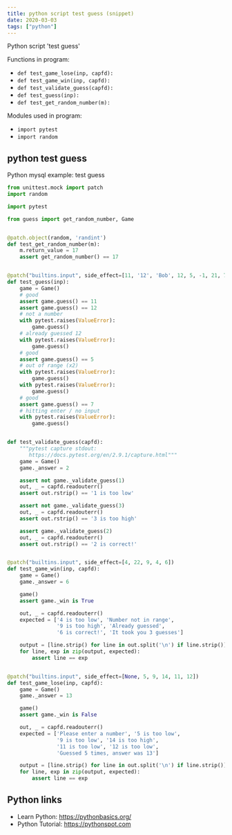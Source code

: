 ```yaml
---
title: python script test guess (snippet)
date: 2020-03-03
tags: ["python"]
---
```

Python script 'test guess'

Functions in program: 
* `def test_game_lose(inp, capfd):`
* `def test_game_win(inp, capfd):`
* `def test_validate_guess(capfd):`
* `def test_guess(inp):`
* `def test_get_random_number(m):`

Modules used in program: 
* `import pytest`
* `import random`

## python test guess

Python mysql example: test guess

```python
from unittest.mock import patch
import random

import pytest

from guess import get_random_number, Game


@patch.object(random, 'randint')
def test_get_random_number(m):
    m.return_value = 17
    assert get_random_number() == 17


@patch("builtins.input", side_effect=[11, '12', 'Bob', 12, 5, -1, 21, 7, None])
def test_guess(inp):
    game = Game()
    # good
    assert game.guess() == 11
    assert game.guess() == 12
    # not a number
    with pytest.raises(ValueError):
        game.guess()
    # already guessed 12
    with pytest.raises(ValueError):
        game.guess()
    # good
    assert game.guess() == 5
    # out of range (x2)
    with pytest.raises(ValueError):
        game.guess()
    with pytest.raises(ValueError):
        game.guess()
    # good
    assert game.guess() == 7
    # hitting enter / no input
    with pytest.raises(ValueError):
        game.guess()


def test_validate_guess(capfd):
    """pytest capture stdout:
       https://docs.pytest.org/en/2.9.1/capture.html"""
    game = Game()
    game._answer = 2

    assert not game._validate_guess(1)
    out, _ = capfd.readouterr()
    assert out.rstrip() == '1 is too low'

    assert not game._validate_guess(3)
    out, _ = capfd.readouterr()
    assert out.rstrip() == '3 is too high'

    assert game._validate_guess(2)
    out, _ = capfd.readouterr()
    assert out.rstrip() == '2 is correct!'


@patch("builtins.input", side_effect=[4, 22, 9, 4, 6])
def test_game_win(inp, capfd):
    game = Game()
    game._answer = 6

    game()
    assert game._win is True

    out, _ = capfd.readouterr()
    expected = ['4 is too low', 'Number not in range',
                '9 is too high', 'Already guessed',
                '6 is correct!', 'It took you 3 guesses']

    output = [line.strip() for line in out.split('\n') if line.strip()]
    for line, exp in zip(output, expected):
        assert line == exp


@patch("builtins.input", side_effect=[None, 5, 9, 14, 11, 12])
def test_game_lose(inp, capfd):
    game = Game()
    game._answer = 13

    game()
    assert game._win is False

    out, _ = capfd.readouterr()
    expected = ['Please enter a number', '5 is too low',
                '9 is too low', '14 is too high',
                '11 is too low', '12 is too low',
                'Guessed 5 times, answer was 13']

    output = [line.strip() for line in out.split('\n') if line.strip()]
    for line, exp in zip(output, expected):
        assert line == exp

```

## Python links

- Learn Python: https://pythonbasics.org/
- Python Tutorial: https://pythonspot.com
